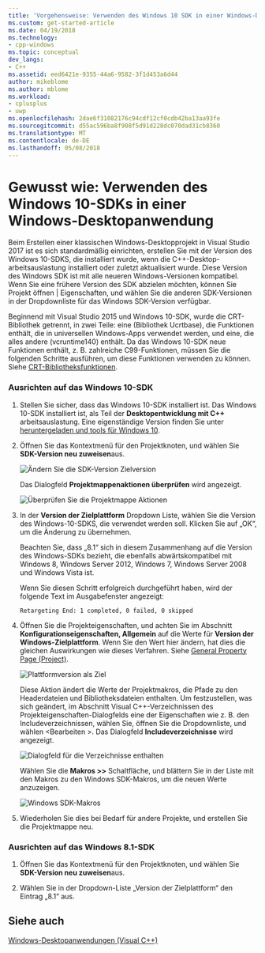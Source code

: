 ```yaml
---
title: 'Vorgehensweise: Verwenden des Windows 10 SDK in einer Windows-Desktopanwendung | Microsoft Docs'
ms.custom: get-started-article
ms.date: 04/19/2018
ms.technology:
- cpp-windows
ms.topic: conceptual
dev_langs:
- C++
ms.assetid: eed6421e-9355-44a6-9582-3f1d453a6d44
author: mikeblome
ms.author: mblome
ms.workload:
- cplusplus
- uwp
ms.openlocfilehash: 2dae6f31082176c94cdf12cf0cdb42ba13aa93fe
ms.sourcegitcommit: d55ac596ba8f908f5d91d228dc070dad31cb8360
ms.translationtype: MT
ms.contentlocale: de-DE
ms.lasthandoff: 05/08/2018
---
```

# <a name="how-to-use-the-windows-10-sdk-in-a-windows-desktop-application"></a>Gewusst wie: Verwenden des Windows 10-SDKs in einer Windows-Desktopanwendung
Beim Erstellen einer klassischen Windows-Desktopprojekt in Visual Studio 2017 ist es sich standardmäßig einrichten, erstellen Sie mit der Version des Windows 10-SDKS, die installiert wurde, wenn die C++-Desktop-arbeitsauslastung installiert oder zuletzt aktualisiert wurde. Diese Version des Windows SDK ist mit alle neueren Windows-Versionen kompatibel. Wenn Sie eine frühere Version des SDK abzielen möchten, können Sie Projekt öffnen | Eigenschaften, und wählen Sie die anderen SDK-Versionen in der Dropdownliste für das Windows SDK-Version verfügbar.  
  
 Beginnend mit Visual Studio 2015 und Windows 10-SDK, wurde die CRT-Bibliothek getrennt, in zwei Teile: eine (Bibliothek Ucrtbase), die Funktionen enthält, die in universellen Windows-Apps verwendet werden, und eine, die alles andere (vcruntime140) enthält. Da das Windows 10-SDK neue Funktionen enthält, z. B. zahlreiche C99-Funktionen, müssen Sie die folgenden Schritte ausführen, um diese Funktionen verwenden zu können. Siehe [CRT-Bibliotheksfunktionen](../c-runtime-library/crt-library-features.md).  
  
### <a name="to-target-the-windows-10-sdk"></a>Ausrichten auf das Windows 10-SDK  
  
1.  Stellen Sie sicher, dass das Windows 10-SDK installiert ist. Das Windows 10-SDK installiert ist, als Teil der **Desktopentwicklung mit C++** arbeitsauslastung. Eine eigenständige Version finden Sie unter [heruntergeladen und tools für Windows 10](https://developer.microsoft.com/windows/downloads).

  
2.  Öffnen Sie das Kontextmenü für den Projektknoten, und wählen Sie **SDK-Version neu zuweisen**aus.  
  
     ![Ändern Sie die SDK-Version Zielversion](../windows/media/retargetingwindowssdk1.PNG "RetargetingWindowsSDK1")  
  
     Das Dialogfeld **Projektmappenaktionen überprüfen** wird angezeigt.  
  
     ![Überprüfen Sie die Projektmappe Aktionen](../windows/media/retargetingwindowssdk2.PNG "RetargetingWindowsSDK2")  
  
3.  In der **Version der Zielplattform** Dropdown Liste, wählen Sie die Version des Windows-10-SDKS, die verwendet werden soll. Klicken Sie auf „OK“, um die Änderung zu übernehmen.  
  
     Beachten Sie, dass „8.1“ sich in diesem Zusammenhang auf die Version des Windows-SDKs bezieht, die ebenfalls abwärtskompatibel mit Windows 8, Windows Server 2012, Windows 7, Windows Server 2008 und Windows Vista ist.  
  
     Wenn Sie diesen Schritt erfolgreich durchgeführt haben, wird der folgende Text im Ausgabefenster angezeigt:  
  
     `Retargeting End: 1 completed, 0 failed, 0 skipped`  
  
4.  Öffnen Sie die Projekteigenschaften, und achten Sie im Abschnitt **Konfigurationseigenschaften, Allgemein** auf die Werte für **Version der Windows-Zielplattform**. Wenn Sie den Wert hier ändern, hat dies die gleichen Auswirkungen wie dieses Verfahren. Siehe [General Property Page (Project)](../ide/general-property-page-project.md).  
  
     ![Plattformversion als Ziel](../windows/media/retargetingwindowssdk3.PNG "RetargetingWindowsSDK3")  
  
     Diese Aktion ändert die Werte der Projektmakros, die Pfade zu den Headerdateien und Bibliotheksdateien enthalten. Um festzustellen, was sich geändert, im Abschnitt Visual C++-Verzeichnissen des Projekteigenschaften-Dialogfelds eine der Eigenschaften wie z. B. den Includeverzeichnissen, wählen Sie, öffnen Sie die Dropdownliste, und wählen \<Bearbeiten >. Das Dialogfeld **Includeverzeichnisse** wird angezeigt.  
  
     ![Dialogfeld für die Verzeichnisse enthalten](../windows/media/retargetingwindowssdk4.PNG "RetargetingWindowsSDK4")  
  
     Wählen Sie die **Makros >>** Schaltfläche, und blättern Sie in der Liste mit den Makros zu den Windows SDK-Makros, um die neuen Werte anzuzeigen.  
  
     ![Windows SDK-Makros](../windows/media/retargetingwindowssdk5.PNG "RetargetingWindowsSDK5")  
  
5.  Wiederholen Sie dies bei Bedarf für andere Projekte, und erstellen Sie die Projektmappe neu.  
  
### <a name="to-target-the-windows-81-sdk"></a>Ausrichten auf das Windows 8.1-SDK  
  
1.  Öffnen Sie das Kontextmenü für den Projektknoten, und wählen Sie **SDK-Version neu zuweisen**aus.  
  
2.  Wählen Sie in der Dropdown-Liste „Version der Zielplattform“ den Eintrag „8.1“ aus.  
  
## <a name="see-also"></a>Siehe auch  
 [Windows-Desktopanwendungen (Visual C++)](../windows/how-to-use-the-windows-10-sdk-in-a-windows-desktop-application.md)
